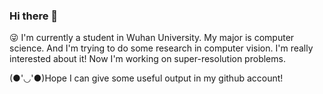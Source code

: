 ### Hi there 👋

<!--
**CrissyHoo/CrissyHoo** is a ✨ _special_ ✨ repository because its `README.md` (this file) appears on your GitHub profile.

Here are some ideas to get you started:

- 🔭 I’m currently working on ...
- 🌱 I’m currently learning ...
- 👯 I’m looking to collaborate on ...
- 🤔 I’m looking for help with ...
- 💬 Ask me about ...
- 📫 How to reach me: ...
- 😄 Pronouns: ...
- ⚡ Fun fact: ...
-->
😜 I'm currently a student in Wuhan University. My major is computer science. And I'm trying to do some research in computer vision. I'm really interested about it! Now I'm working on super-resolution problems.

(●'◡'●)Hope I can give some useful output in my github account! 
